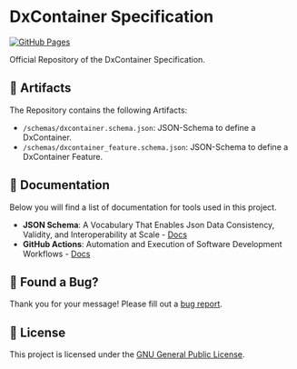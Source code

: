 # DxContainer Specification

[![GitHub Pages](../../actions/workflows/github-pages.yml/badge.svg)](../../actions/workflows/github-pages.yml)

Official Repository of the DxContainer Specification.

## 📂 Artifacts

The Repository contains the following Artifacts:

- `/schemas/dxcontainer.schema.json`: JSON-Schema to define a DxContainer.
- `/schemas/dxcontainer_feature.schema.json`: JSON-Schema to define a DxContainer Feature.

## 📖 Documentation

Below you will find a list of documentation for tools used in this project.

- **JSON Schema**: A Vocabulary That Enables Json Data Consistency, Validity, and Interoperability at Scale - [Docs](https://json-schema.org)
- **GitHub Actions**: Automation and Execution of Software Development Workflows - [Docs](https://docs.github.com/en/actions)

## 🐛 Found a Bug?

Thank you for your message! Please fill out a [bug report](../../issues/new?assignees=&labels=&template=bug_report.md&title=).

## 📖 License

This project is licensed under the [GNU General Public License](https://www.gnu.org/licenses/gpl-3.0.txt).